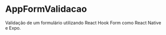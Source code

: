 # AppFormValidacao
 Validação de um formulário utilizando React Hook Form como React Native e Expo.
